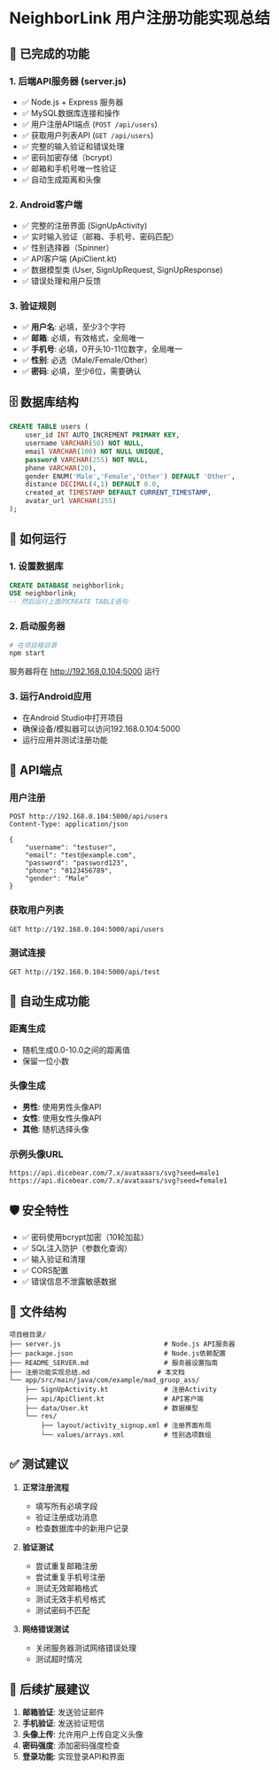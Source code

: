 # NeighborLink 用户注册功能实现总结

## 🎯 已完成的功能

### 1. 后端API服务器 (server.js)
- ✅ Node.js + Express 服务器
- ✅ MySQL数据库连接和操作
- ✅ 用户注册API端点 (`POST /api/users`)
- ✅ 获取用户列表API (`GET /api/users`)
- ✅ 完整的输入验证和错误处理
- ✅ 密码加密存储（bcrypt）
- ✅ 邮箱和手机号唯一性验证
- ✅ 自动生成距离和头像

### 2. Android客户端
- ✅ 完整的注册界面 (SignUpActivity)
- ✅ 实时输入验证（邮箱、手机号、密码匹配）
- ✅ 性别选择器（Spinner）
- ✅ API客户端 (ApiClient.kt) 
- ✅ 数据模型类 (User, SignUpRequest, SignUpResponse)
- ✅ 错误处理和用户反馈

### 3. 验证规则
- ✅ **用户名**: 必填，至少3个字符
- ✅ **邮箱**: 必填，有效格式，全局唯一
- ✅ **手机号**: 必填，0开头10-11位数字，全局唯一
- ✅ **性别**: 必选（Male/Female/Other）
- ✅ **密码**: 必填，至少6位，需要确认

## 🗄️ 数据库结构

```sql
CREATE TABLE users (
    user_id INT AUTO_INCREMENT PRIMARY KEY,
    username VARCHAR(50) NOT NULL,
    email VARCHAR(100) NOT NULL UNIQUE,
    password VARCHAR(255) NOT NULL,
    phone VARCHAR(20),
    gender ENUM('Male','Female','Other') DEFAULT 'Other',
    distance DECIMAL(4,1) DEFAULT 0.0,
    created_at TIMESTAMP DEFAULT CURRENT_TIMESTAMP,
    avatar_url VARCHAR(255)
);
```

## 🚀 如何运行

### 1. 设置数据库
```sql
CREATE DATABASE neighborlink;
USE neighborlink;
-- 然后运行上面的CREATE TABLE语句
```

### 2. 启动服务器
```bash
# 在项目根目录
npm start
```
服务器将在 http://192.168.0.104:5000 运行

### 3. 运行Android应用
- 在Android Studio中打开项目
- 确保设备/模拟器可以访问192.168.0.104:5000
- 运行应用并测试注册功能

## 📱 API端点

### 用户注册
```
POST http://192.168.0.104:5000/api/users
Content-Type: application/json

{
    "username": "testuser",
    "email": "test@example.com",
    "password": "password123",
    "phone": "0123456789",
    "gender": "Male"
}
```

### 获取用户列表
```
GET http://192.168.0.104:5000/api/users
```

### 测试连接
```
GET http://192.168.0.104:5000/api/test
```

## 🔧 自动生成功能

### 距离生成
- 随机生成0.0-10.0之间的距离值
- 保留一位小数

### 头像生成
- **男性**: 使用男性头像API
- **女性**: 使用女性头像API  
- **其他**: 随机选择头像

### 示例头像URL
```
https://api.dicebear.com/7.x/avataaars/svg?seed=male1
https://api.dicebear.com/7.x/avataaars/svg?seed=female1
```

## 🛡️ 安全特性

- ✅ 密码使用bcrypt加密（10轮加盐）
- ✅ SQL注入防护（参数化查询）
- ✅ 输入验证和清理
- ✅ CORS配置
- ✅ 错误信息不泄露敏感数据

## 📄 文件结构

```
项目根目录/
├── server.js                          # Node.js API服务器
├── package.json                       # Node.js依赖配置
├── README_SERVER.md                   # 服务器设置指南
├── 注册功能实现总结.md                 # 本文档
└── app/src/main/java/com/example/mad_gruop_ass/
    ├── SignUpActivity.kt              # 注册Activity
    ├── api/ApiClient.kt               # API客户端
    ├── data/User.kt                   # 数据模型
    └── res/
        ├── layout/activity_signup.xml # 注册界面布局
        └── values/arrays.xml          # 性别选项数组
```

## ✅ 测试建议

1. **正常注册流程**
   - 填写所有必填字段
   - 验证注册成功消息
   - 检查数据库中的新用户记录

2. **验证测试**
   - 尝试重复邮箱注册
   - 尝试重复手机号注册
   - 测试无效邮箱格式
   - 测试无效手机号格式
   - 测试密码不匹配

3. **网络错误测试**
   - 关闭服务器测试网络错误处理
   - 测试超时情况

## 🔄 后续扩展建议

1. **邮箱验证**: 发送验证邮件
2. **手机验证**: 发送验证短信
3. **头像上传**: 允许用户上传自定义头像
4. **密码强度**: 添加密码强度检查
5. **登录功能**: 实现登录API和界面
